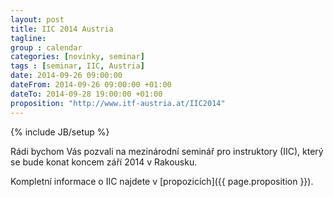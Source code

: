 ```yaml
---
layout: post
title: IIC 2014 Austria
tagline: 
group : calendar
categories: [novinky, seminar]
tags : [seminar, IIC, Austria]
date: 2014-09-26 09:00:00
dateFrom: 2014-09-26 09:00:00 +01:00
dateTo: 2014-09-28 19:00:00 +01:00
proposition: "http://www.itf-austria.at/IIC2014"
---
```

{% include JB/setup %}

Rádi bychom Vás pozvali na mezinárodní seminář pro instruktory (IIC), který se bude konat koncem září 2014 v Rakousku.

Kompletní informace o IIC najdete v [propozicích]({{ page.proposition }}).
